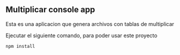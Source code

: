 ## Multiplicar console app

Esta es una aplicacion que genera archivos con tablas de multiplicar

Ejecutar el siguiente comando, para poder usar este proyecto

```
npm install
```
